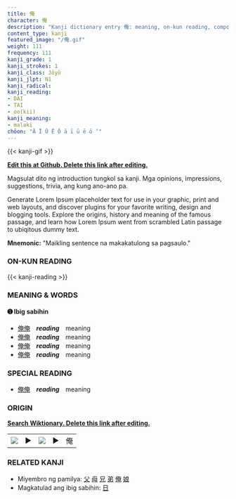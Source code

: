 ```yaml
---
title: 俺
character: 俺
description: "Kanji dictionary entry 俺: meaning, on-kun reading, compounds, origin, related kanji"
content_type: kanji
featured_image: "/俺.gif"
weight: 111
frequency: 111
kanji_grade: 1
kanji_strokes: 1
kanji_class: Jōyō
kanji_jlpt: N1
kanji_radical: 
kanji_reading: 
- DAI
- TAI
- oo(kii)
kanji_meaning:
- malaki
chōon: "Ā Ī Ū Ē Ō ā ī ū ē ō ’"
---
```

[//]: # (Don't edit the line below. Kanji animated GIF code is automatically generated.)
{{< kanji-gif >}}

[//]: # (Edit below this line.)

**[Edit this at Github. Delete this link after editing.](https://github.com/tim0g/tim/tree/main/content/kanji/俺/index.md)**

Magsulat dito ng introduction tungkol sa kanji. Mga opinions, impressions, suggestions, trivia, ang kung ano-ano pa.

Generate Lorem Ipsum placeholder text for use in your graphic, print and web layouts, and discover plugins for your favorite writing, design and blogging tools. Explore the origins, history and meaning of the famous passage, and learn how Lorem Ipsum went from scrambled Latin passage to ubiqitous dummy text.
 
**Mnemonic:** "Maikling sentence na makakatulong sa pagsaulo."

### ON-KUN READING

[//]: # (Don't edit the line below. ON-KUN READING code is automatically generated.)
{{< kanji-reading >}}

### MEANING & WORDS

#### ➊ **Ibig sabihin**
  - [俺](../俺)[俺](../俺)　***reading***　meaning
  - [俺](../俺)[俺](../俺)　***reading***　meaning
  - [俺](../俺)[俺](../俺)　***reading***　meaning
  - [俺](../俺)[俺](../俺)　***reading***　meaning

### SPECIAL READING
  - [俺](../俺)[俺](../俺)　***reading***　meaning

### ORIGIN

**[Search Wiktionary. Delete this link after editing.](https://wiktionary.org/wiki/俺)**
<table class="kanji-table"><tr><td>
<img src="60px-俺-bronze.svg.png">
</td><td>▶</td><td>
<img src="60px-俺-oracle.svg.png">
</td><td>▶</td>
<td class="kanji-origin">俺</td>
</tr></table>

### RELATED KANJI
- Miyembro ng pamilya: [父](../父) [母](../母) [兄](../兄) [弟](../弟) [俺](../俺) [娘](../娘)
- Magkatulad ang ibig sabihin: [日](../日)
